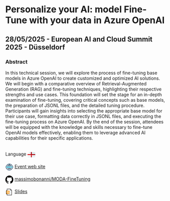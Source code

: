 # Personalize your AI: model Fine-Tune with your data in Azure OpenAI
##  28/05/2025 - European AI and Cloud Summit 2025 - Düsseldorf
### Abstract 
In this technical session, we will explore the process of fine-tuning base models in Azure OpenAI to create customized and optimized AI solutions. We will begin with a comparative overview of Retrieval-Augmented Generation (RAG) and fine-tuning techniques, highlighting their respective strengths and use cases. This foundation will set the stage for an in-depth examination of fine-tuning, covering critical concepts such as base models, the preparation of JSONL files, and the detailed tuning procedure.
Participants will gain insights into selecting the appropriate base model for their use case, formatting data correctly in JSONL files, and executing the fine-tuning process on Azure OpenAI. By the end of the session, attendees will be equipped with the knowledge and skills necessary to fine-tune OpenAI models effectively, enabling them to leverage advanced AI capabilities for their specific applications.

<br/>
Language <img width="25" src="https://raw.githubusercontent.com/massimobonanni/massimobonanni/master/images/flagengland.svg" style="vertical-align:middle">

<br/>
<p>
<img width="25" src="https://raw.githubusercontent.com/massimobonanni/massimobonanni/master/images/eventwebsite.svg" style="vertical-align:middle"> 
<a href="https://cloudsummit.eu/">Event web site</a>
</p>

<p>
<img width="25" src="https://raw.githubusercontent.com/massimobonanni/massimobonanni/master/images/github.svg" style="vertical-align:middle"> 
<a href="https://github.com/massimobonanni/MODA-FineTuning" target="_blank">massimobonanni/MODA-FineTuning
</a>
</p>

<p>
<img width="25" src="https://raw.githubusercontent.com/massimobonanni/massimobonanni/master/images/slides.svg" style="vertical-align:middle"> 
<a href="https://raw.githubusercontent.com/massimobonanni/massimobonanni/master/slides/ECS2025.pdf">Slides</a>
</p>




